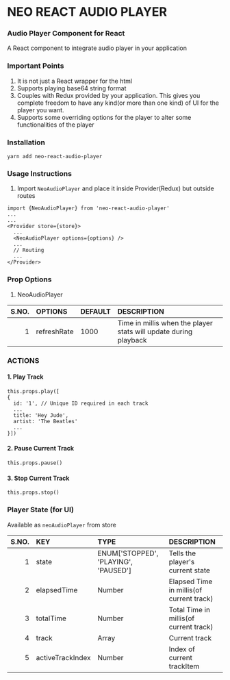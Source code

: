 # NEO REACT AUDIO PLAYER

### Audio Player Component for React

A React component to integrate audio player in your application

### Important Points

1. It is not just a React wrapper for the html <audio> tag. It is a more comprehensive audio player with internal support for playlist management
2. Supports playing base64 string format
3. Couples with Redux provided by your application. This gives you complete freedom to have any kind(or more than one kind) of UI for the player you want.
4. Supports some overriding options for the player to alter some functionalities of the player
  
### Installation

```
yarn add neo-react-audio-player
```

### Usage Instructions

1. Import `NeoAudioPlayer` and place it inside Provider(Redux) but outside routes

```
import {NeoAudioPlayer} from 'neo-react-audio-player'
...
...
<Provider store={store}>
  ...
  <NeoAudioPlayer options={options} />
  ...
  // Routing
  ...
</Provider>
```

### Prop Options

1. NeoAudioPlayer

| S.NO. | OPTIONS | DEFAULT | DESCRIPTION
| ---: | :--- | :--- | :--- |
| 1 | refreshRate | 1000 | Time in millis when the player stats will update during playback |

### ACTIONS

#### 1. Play Track

```
this.props.play([
{
  id: '1', // Unique ID required in each track
  ...
  title: 'Hey Jude',
  artist: 'The Beatles'
  ...
}])
```

#### 2. Pause Current Track

```
this.props.pause()
```

#### 3. Stop Current Track

```
this.props.stop()
```

### Player State (for UI)

Available as `neoAudioPlayer` from store

| S.NO. | KEY | TYPE | DESCRIPTION
| ---: | :--- | :--- | :--- |
| 1 | state | ENUM['STOPPED', 'PLAYING', 'PAUSED'] | Tells the player's current state |
| 2 | elapsedTime | Number | Elapsed Time in millis(of current track) |
| 3 | totalTime | Number | Total Time in millis(of current track) |
| 4 | track | Array | Current track |
| 5 | activeTrackIndex | Number | Index of current trackItem |
